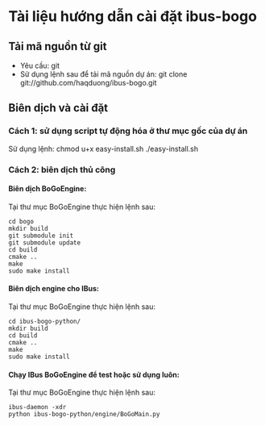 # Tài liệu hướng dẫn cài đặt ibus-bogo #

## Tải mã nguồn từ git ##
 - Yêu cầu: git
 - Sử dụng lệnh sau để tải mã nguồn dự án:
    git clone git://github.com/haqduong/ibus-bogo.git

## Biên dịch và cài đặt ##

### Cách 1: sử dụng script tự động hóa ở thư mục gốc của dự án ###
Sử dụng lệnh:
    chmod u+x easy-install.sh
    ./easy-install.sh

### Cách 2: biên dịch thủ công ###

#### Biên dịch BoGoEngine: ####

  Tại thư mục BoGoEngine thực hiện lệnh sau:

    cd bogo
    mkdir build
    git submodule init
    git submodule update
    cd build
    cmake ..
    make
    sudo make install

#### Biên dịch engine cho IBus: ####
  
  Tại thư mục BoGoEngine thực hiện lệnh sau:

    cd ibus-bogo-python/
    mkdir build
    cd build
    cmake ..
    make
    sudo make install

#### Chạy IBus BoGoEngine để test hoặc sử dụng luôn: ####
  
  Tại thư mục BoGoEngine thực hiện lệnh sau:
  
    ibus-daemon -xdr
    python ibus-bogo-python/engine/BoGoMain.py

